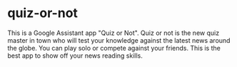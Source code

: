 # quiz-or-not
This is a Google Assistant app "Quiz or Not". Quiz or not is the new quiz master in town who will test your knowledge against the latest news around the globe. You can play solo or compete against your friends. This is the best app to show off your news reading skills.
